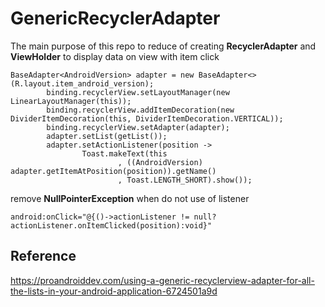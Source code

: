 # GenericRecyclerAdapter

The main purpose of this repo to reduce of creating **RecyclerAdapter** and **ViewHolder** to display data on view with item click
```
BaseAdapter<AndroidVersion> adapter = new BaseAdapter<>(R.layout.item_android_version);
        binding.recyclerView.setLayoutManager(new LinearLayoutManager(this));
        binding.recyclerView.addItemDecoration(new DividerItemDecoration(this, DividerItemDecoration.VERTICAL));
        binding.recyclerView.setAdapter(adapter);
        adapter.setList(getList());
        adapter.setActionListener(position ->
                Toast.makeText(this
                        , ((AndroidVersion) adapter.getItemAtPosition(position)).getName()
                        , Toast.LENGTH_SHORT).show());
```


remove **NullPointerException** when do not use of listener
```
android:onClick="@{()->actionListener != null? actionListener.onItemClicked(position):void}"
```


## Reference 
https://proandroiddev.com/using-a-generic-recyclerview-adapter-for-all-the-lists-in-your-android-application-6724501a9d
